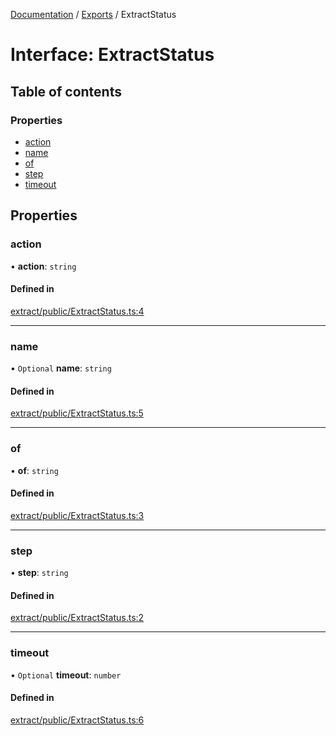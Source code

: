 [Documentation](../README.md) / [Exports](../modules.md) / ExtractStatus

# Interface: ExtractStatus

## Table of contents

### Properties

- [action](ExtractStatus.md#action)
- [name](ExtractStatus.md#name)
- [of](ExtractStatus.md#of)
- [step](ExtractStatus.md#step)
- [timeout](ExtractStatus.md#timeout)

## Properties

### action

• **action**: `string`

#### Defined in

[extract/public/ExtractStatus.ts:4](https://github.com/dtempx/syphonx-core/blob/20fc1c8/extract/public/ExtractStatus.ts#L4)

___

### name

• `Optional` **name**: `string`

#### Defined in

[extract/public/ExtractStatus.ts:5](https://github.com/dtempx/syphonx-core/blob/20fc1c8/extract/public/ExtractStatus.ts#L5)

___

### of

• **of**: `string`

#### Defined in

[extract/public/ExtractStatus.ts:3](https://github.com/dtempx/syphonx-core/blob/20fc1c8/extract/public/ExtractStatus.ts#L3)

___

### step

• **step**: `string`

#### Defined in

[extract/public/ExtractStatus.ts:2](https://github.com/dtempx/syphonx-core/blob/20fc1c8/extract/public/ExtractStatus.ts#L2)

___

### timeout

• `Optional` **timeout**: `number`

#### Defined in

[extract/public/ExtractStatus.ts:6](https://github.com/dtempx/syphonx-core/blob/20fc1c8/extract/public/ExtractStatus.ts#L6)
